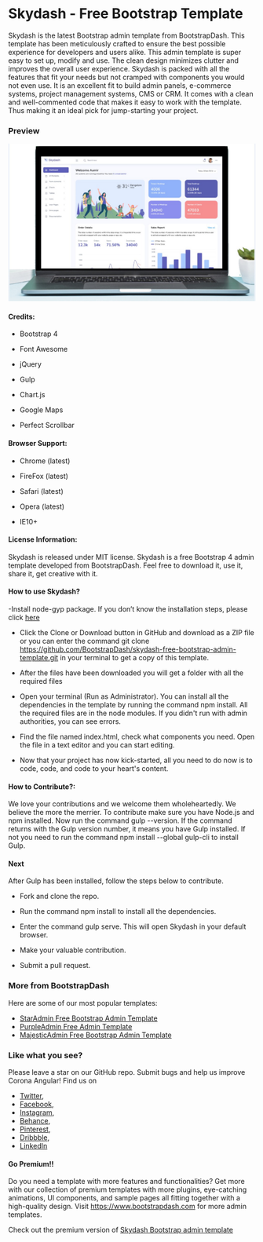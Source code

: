 # Skydash - Free Bootstrap Template

Skydash is the latest Bootstrap admin template from BootstrapDash. This template has been meticulously crafted to ensure the best possible experience for developers and users alike. This admin template is super easy to set up, modify and use. The clean design minimizes clutter and improves the overall user experience. Skydash is packed with all the features that fit your needs but not cramped with components you would not even use. It is an excellent fit to build admin panels, e-commerce systems, project management systems, CMS or CRM. It comes with a clean and well-commented code that makes it easy to work with the template. Thus making it an ideal pick for jump-starting your project.

<h3><strong>Preview</strong></h3>

[![N|Solid](preview.jpg)](https://bootstrapdash.com/demo/skydash-free/template/)


#### Credits:

- Bootstrap 4
  
- Font Awesome
  
- jQuery
  
- Gulp
  
- Chart.js
  
- Google Maps
  
- Perfect Scrollbar



#### Browser Support:

- Chrome (latest)
  
- FireFox (latest)
  
- Safari (latest)

- Opera (latest)

- IE10+


#### License Information:

Skydash is released under MIT license. Skydash is a free Bootstrap 4 admin template developed from BootstrapDash. Feel free to download it, use it, share it, get creative with it.

#### How to use Skydash?

-Install node-gyp package. If you don’t know the installation steps, please click [here](https://github.com/nodejs/node-gyp)

- Click the Clone or Download button in GitHub and download as a ZIP file or you can enter the command git clone https://github.com/BootstrapDash/skydash-free-bootstrap-admin-template.git in your terminal to get a copy of this template.
  
-  After the files have been downloaded you will get a folder with all the required files

-   Open your terminal (Run as Administrator). You can install all the dependencies in the template by running the command npm install. All the required files are in the node modules. If you didn't run with admin authorities, you can see errors.
  
- Find the file named index.html, check what components you need. Open the file in a text editor and you can start editing.

-  Now that your project has now kick-started, all you need to do now is to code, code, and code to your heart's content.

#### How to Contribute?:

We love your contributions and we welcome them wholeheartedly. We believe the more the merrier. To contribute make sure you have Node.js and npm installed. Now run the command gulp --version. If the command returns with the Gulp version number, it means you have Gulp installed. If not you need to run the command npm install --global gulp-cli to install Gulp.


#### Next

After Gulp has been installed, follow the steps below to contribute.

- Fork and clone the repo.
  
- Run the command npm install to install all the dependencies.
  
- Enter the command gulp serve. This will open Skydash in your default browser.
  
- Make your valuable contribution.
  
- Submit a pull request.


### More from BootstrapDash
Here are some of our most popular templates:

- [StarAdmin Free Bootstrap Admin Template](https://github.com/BootstrapDash/StarAdmin-Free-Bootstrap-Admin-Template)
- [PurpleAdmin Free Admin Template](https://github.com/BootstrapDash/PurpleAdmin-Free-Admin-Template)
- [MajesticAdmin Free Bootstrap Admin Template](https://github.com/BootstrapDash/MajesticAdmin-Free-Bootstrap-Admin-Template)
  
### Like what you see?
Please leave a star on our GitHub repo.
Submit bugs and help us improve Corona Angular!
Find us on 
- [Twitter](https://twitter.com/bootstrapdash?lang=en), 
- [Facebook](https://www.facebook.com/bootstrapdash/), 
- [Instagram](https://www.instagram.com/bootstrapdash/?hl=en),
- [Behance](https://www.behance.net/bootstrapdash),
- [Pinterest](https://www.pinterest.com/bootstrapdash/),
- [Dribbble](https://dribbble.com/bootstrapdash),
- [LinkedIn](https://in.linkedin.com/in/bootstrapdash)


#### Go Premium!!

Do you need a template with more features and functionalities? Get more with our collection of premium templates with more plugins, eye-catching animations, UI components, and sample pages all fitting together with a high-quality design. Visit https://www.bootstrapdash.com for more admin templates.

Check out the premium version of [Skydash Bootstrap admin template](https://www.bootstrapdash.com/product/skydash-admin-template/)
